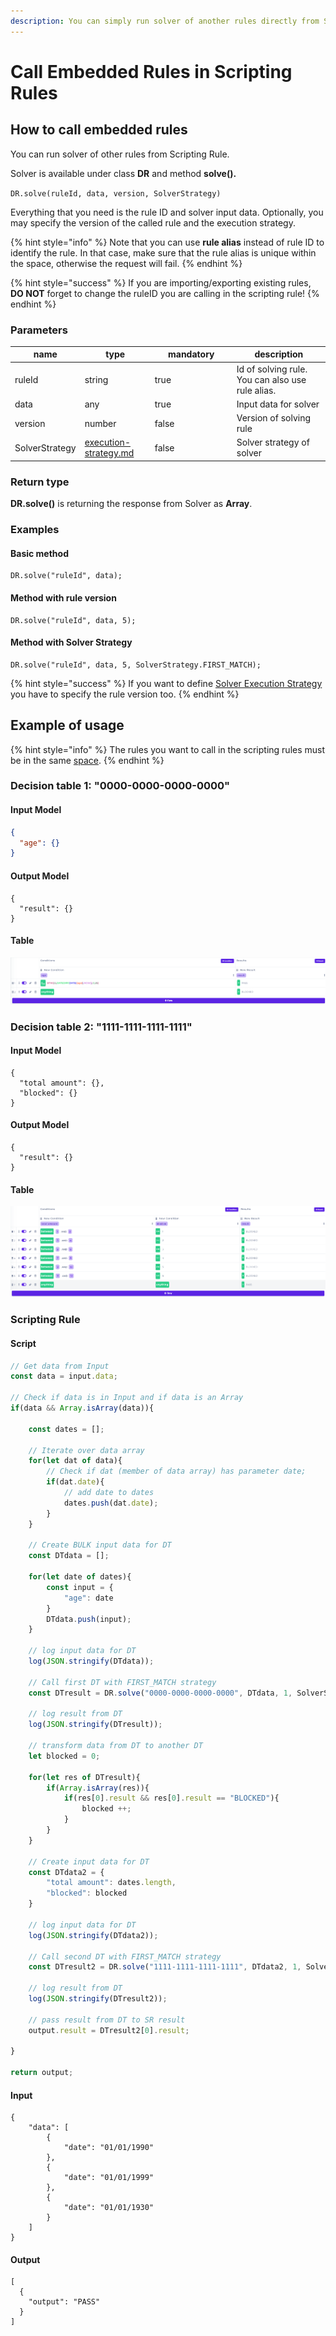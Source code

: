 ```yaml
---
description: You can simply run solver of another rules directly from Scripting Rule.
---
```


# Call Embedded Rules in Scripting Rules

## How to call embedded rules

You can run solver of other rules from Scripting Rule.

Solver is available under class **DR** and method **solve().**

`DR.solve(ruleId, data, version, SolverStrategy)`

Everything that you need is the rule ID and solver input data. Optionally, you may specify the version of the called rule and the execution strategy.

{% hint style="info" %}
Note that you can use **rule alias** instead of rule ID to identify the rule. In that case, make sure that the rule alias is unique within the space, otherwise the request will fail.
{% endhint %}

{% hint style="success" %}
If you are importing/exporting existing rules, **DO NOT** forget to change the ruleID you are calling in the scripting rule!
{% endhint %}

### Parameters

<table><thead><tr><th>name</th><th>type</th><th width="117" data-type="checkbox">mandatory</th><th>description</th></tr></thead><tbody><tr><td>ruleId</td><td>string</td><td>true</td><td>Id of solving rule. You can also use rule alias.</td></tr><tr><td>data</td><td>any</td><td>true</td><td>Input data for solver</td></tr><tr><td>version</td><td>number</td><td>false</td><td>Version of solving rule</td></tr><tr><td>SolverStrategy</td><td><a data-mention href="../common-rule-features/execution-strategy.md">execution-strategy.md</a></td><td>false</td><td>Solver strategy of solver</td></tr></tbody></table>

### Return type

**DR.solve()** is returning the response from Solver as **Array**.

### Examples

#### Basic method

```
DR.solve("ruleId", data);
```

#### Method with rule version

```
DR.solve("ruleId", data, 5);
```

#### Method with Solver Strategy

```
DR.solve("ruleId", data, 5, SolverStrategy.FIRST_MATCH);
```

{% hint style="success" %}
If you want to define [Solver Execution Strategy](../common-rule-features/execution-strategy.md) you have to specify the rule version too.
{% endhint %}

## Example of usage

{% hint style="info" %}
The rules you want to call in the scripting rules must be in the same [space](../../space/spaces.md).
{% endhint %}

### **Decision table 1: "0000-0000-0000-0000"**

#### Input Model

```json
{
  "age": {}
}
```

#### Output Model

```
{
  "result": {}
}
```

#### Table

![](<../../.gitbook/assets/image (153).png>)

### **Decision table 2: "1111-1111-1111-1111"**

#### Input **Model**

```
{
  "total amount": {},
  "blocked": {}
}
```

#### Output Model

```
{
  "result": {}
}
```

#### Table

![](<../../.gitbook/assets/image (166) (1).png>)

### **Scripting Rule**

#### Script

```javascript
// Get data from Input
const data = input.data;

// Check if data is in Input and if data is an Array
if(data && Array.isArray(data)){

    const dates = [];

    // Iterate over data array
    for(let dat of data){
        // Check if dat (member of data array) has parameter date;
        if(dat.date){
            // add date to dates
            dates.push(dat.date);
        }
    }

    // Create BULK input data for DT
    const DTdata = [];

    for(let date of dates){
        const input = {
            "age": date
        }
        DTdata.push(input);
    }

    // log input data for DT
    log(JSON.stringify(DTdata));

    // Call first DT with FIRST_MATCH strategy
    const DTresult = DR.solve("0000-0000-0000-0000", DTdata, 1, SolverStrategy.FIRST_MATCH);

    // log result from DT
    log(JSON.stringify(DTresult));

    // transform data from DT to another DT
    let blocked = 0;

    for(let res of DTresult){
        if(Array.isArray(res)){
            if(res[0].result && res[0].result == "BLOCKED"){
                blocked ++;
            }
        }
    }

    // Create input data for DT
    const DTdata2 = {
        "total amount": dates.length,
        "blocked": blocked
    }

    // log input data for DT
    log(JSON.stringify(DTdata2));

    // Call second DT with FIRST_MATCH strategy
    const DTresult2 = DR.solve("1111-1111-1111-1111", DTdata2, 1, SolverStrategy.FIRST_MATCH);

    // log result from DT
    log(JSON.stringify(DTresult2));

    // pass result from DT to SR result
    output.result = DTresult2[0].result;

}

return output;
```

#### Input

```
{
	"data": [
		{
			"date": "01/01/1990"
		},
		{
			"date": "01/01/1999"
		},
		{
			"date": "01/01/1930"
		}
	]
}
```

#### Output

```
[
  {
    "output": "PASS"
  }
]
```
